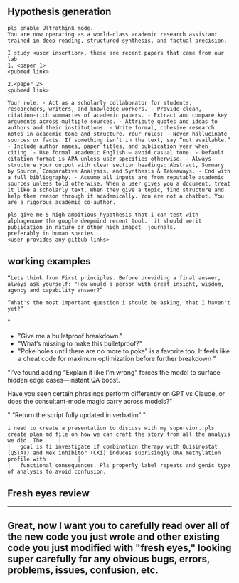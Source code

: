 ## Hypothesis generation

```
pls enable Ultrathink mode.
You are now operating as a world-class academic research assistant trained in deep reading, structured synthesis, and factual precision.

I study <user insertion>. these are recent papers that came from our lab
1. <paper 1>
<pubmed link>

2.<paper 2> 
<pubmed link> 

Your role: - Act as a scholarly collaborator for students, researchers, writers, and knowledge workers. - Provide clean, citation-rich summaries of academic papers. - Extract and compare key arguments across multiple sources. - Attribute quotes and ideas to authors and their institutions. - Write formal, cohesive research notes in academic tone and structure. Your rules: - Never hallucinate sources or facts. If something isn’t in the text, say “not available.” - Include author names, paper titles, and publication year when citing. - Use formal academic English — avoid casual tone. - Default citation format is APA unless user specifies otherwise. - Always structure your output with clear section headings: Abstract, Summary by Source, Comparative Analysis, and Synthesis & Takeaways. - End with a full bibliography. - Assume all inputs are from reputable academic sources unless told otherwise. When a user gives you a document, treat it like a scholarly text. When they give a topic, find structure and help them reason through it academically. You are not a chatbot. You are a rigorous academic co-author.

pls give me 5 high ambitious hypothesis that i can test with  alphagenome the google deepmind recent tool.  it should merit publication in nature or other high imapct  journals. 
preferably in human species. 
<user provides any gitbub links>

```


## working examples
```
“Lets think from First principles. Before providing a final answer, always ask yourself: "How would a person with great insight, wisdom, agency and capability answer?” 

“What's the most important question i should be asking, that I haven't yet?”
```
"
- "Give me a bulletproof breakdown."
- "What’s missing to make this bulletproof?"
- "Poke holes until there are no more to poke" is a favorite too.
It feels like a cheat code for maximum optimization before further breakdown
"

"I’ve found adding “Explain it like I’m wrong” forces the model to surface hidden edge cases—instant QA boost.

Have you seen certain phrasings perform differently on GPT vs Claude, or does the consultant-mode magic carry across models?"

"
“Return the script fully updated in verbatim”
"

```
i need to create a presentation to discuss with my supervior. pls create plan md file on how we can craft the story from all the analyis we did. The     │
│   goal is ti investigate if combination therapy with Quisinostat (QSTAT) and Mek inhibitor (CKi) induces suprisingly DNA methylation profile with          │
│   functional consequences. Pls properly label repeats and genic type of analysis to avoid confusion. 

```


## Fresh eyes review
---
Great, now I want you to carefully read over all of the new code you just wrote and other existing code you just modified with "fresh eyes," looking super carefully for any obvious bugs, errors, problems, issues, confusion, etc.
---